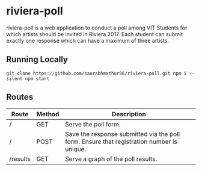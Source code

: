 # riviera-poll
riviera-poll is a web application to conduct a poll among VIT Students for which artists should be invited in Riviera 2017. 
Each student can submit exactly one response which can have a maximum of three artists.

## Running Locally
`git clone https://github.com/saurabhmathur96/riviera-poll.git
npm i --silent
npm start`


## Routes
| Route    | Method | Description                                                                               |
|----------|--------|-------------------------------------------------------------------------------------------|
| /        | GET    | Serve the poll form.                                                                      |
| /        | POST   | Save the response submitted via the poll form. Ensure that registration number is unique. |
| /results | GET    | Serve a graph of the poll results.                                                        |
